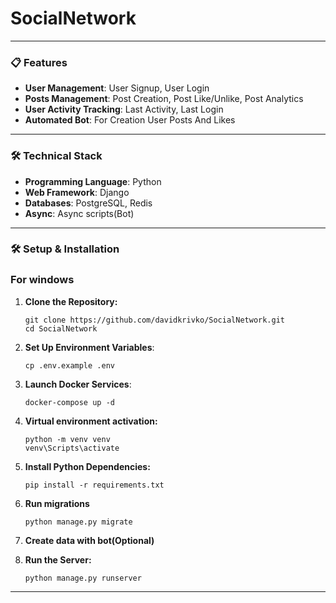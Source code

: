 # SocialNetwork

---

### 📋 Features

- **User Management**: User Signup, User Login
- **Posts Management**: Post Creation, Post Like/Unlike, Post Analytics
- **User Activity Tracking**: Last Activity, Last Login
- **Automated Bot**: For Creation User Posts And Likes

---

### 🛠 Technical Stack

- **Programming Language**: Python
- **Web Framework**: Django
- **Databases**: PostgreSQL, Redis
- **Async**: Async scripts(Bot)

---

### 🛠 Setup & Installation
### For windows

1. **Clone the Repository:**
    ```
    git clone https://github.com/davidkrivko/SocialNetwork.git
    cd SocialNetwork
    ```
   
2. **Set Up Environment Variables**:
    ```
   cp .env.example .env
    ```
3. **Launch Docker Services**:
    ```
    docker-compose up -d
    ```
4. **Virtual environment activation:**
    ```
    python -m venv venv
    venv\Scripts\activate
    ```
5. **Install Python Dependencies:**
    ```
    pip install -r requirements.txt
    ```
6. **Run migrations**
    ```
    python manage.py migrate
    ```
7. **Create data with bot(Optional)**


8. **Run the Server:**
    ```
    python manage.py runserver
    ```
---